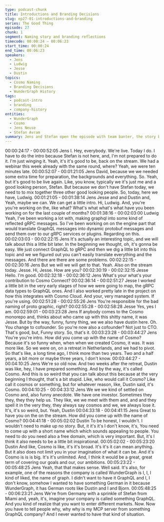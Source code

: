 ```yaml
---
type: podcast-chunk
title: Introductions and Branding Decisions
slug: ep27-01-introductions-and-branding
series: The Good Thing
episode: 27
chunk: 1
segment: Naming story and branding reflections
timecode: 00:00:24 – 00:06:23
start_time: 00:00:24
end_time: 00:06:23
speakers:
  - Jens
  - Ludwig
  - Jesse
  - Dustin
topics:
  - Cosmo Naming
  - Branding Decisions
  - WunderGraph History
tags:
  - podcast-intro
  - branding
  - company-history
entities:
  - WunderGraph
  - Cosmo
  - Jens Neuse
  - Stefan Avram
summary: Jens and Stefan open the episode with team banter, the story behind the Cosmo name, and reflections on WunderGraph's branding journey.
---
```

00:00:24:17 - 00:00:52:05
Jens
I. Hey, everybody. We're live. Today I do. I have to do the intro because Stefan is not here, and,
I'm not prepared to do it. I'm just winging it. Yeah, it's it's good to be, back on the stream. We
had a webinar this week already with the same round, where? Yeah, we were ten minutes late.
00:00:52:07 - 00:01:21:05
Jens
David, because we we needed some extra time for preparation, the backgrounds and
everything. So. Yeah, but it's good to be live again. Like, you know, typically we it's just me and
a good looking person, Stefan. But because we don't have Stefan today, we need to to mix
together three other good looking people. So, today, here we have, Ludwig.
00:01:21:05 - 00:01:38:14
Jens
Jesse and and Dustin and, Yeah, maybe we can. We can get a little intro. Hi, Ludwig. And,
you're you're working on the, like what? What's what what's what have you been working on for
the last couple of months?
00:01:38:16 - 00:02:03:00
Ludwig
Yeah, I've been working a lot with, making graphql into some kind of reflected gRPC messages.
So I've been working on on the engine part that would translate GraphQL messages into
dynamic protobuf messages and send them over to our gRPC services or plugins. Regarding on
this.
00:02:03:03 - 00:02:22:15
Jens
It's actually an interesting topic, and we will talk about this a little bit later. In the beginning we
thought, oh, it's gonna be easy. We just connect GraphQL to gRPC and then we dig a little bit
into this topic and we we figured out you can't easily translate everything and the messages.
And there are there are some problems.
00:02:22:15 - 00:02:30:16
Jens
But we will we will get to that. Yeah. Also on the stream today. Jesse. Hi, Jesse. How are you?
00:02:30:19 - 00:02:32:15
Jesse
Hello. I'm good.
00:02:32:18 - 00:02:36:12
Jens
What's your what's your contribution to Cosmo Connect?
00:02:36:14 - 00:02:51:27
Jesse
I worked a little bit in the very early stages of how we were going to map, the gRPC data types
to GraphQL ones. And I also worked pretty late in the project on how this integrates with Cosmo
Cloud. And your, very managed system. If you're using.
00:02:51:28 - 00:02:55:26
Jens
You're responsible for the bad naming of proto graphic, right?
00:02:55:28 - 00:02:58:28
Jesse
Yes, yes I am.
00:02:59:01 - 00:03:23:28
Jens
If anybody comes to the Cosmo monorepo and, thinks about who came up with this shitty name,
it was Jesse. But by the way, funny, funny thing, we we also have dustin here. Oh. You change
to cofounder. So you're now also a cofounder? Not just to CTO. That's good, but, Funny story.
So, that's it.
00:03:23:28 - 00:03:44:27
Jens
You're you're intro. How did you come up with the name of Cosmo? Because it's so funny when,
when when we created Cosmo, it was. It was more like. So we were on, on a retreat in
Netherlands, and we had to pivot. So that's like, a long time ago, I think more than two years.
Two and a half years, a bit more or maybe three years, I don't know.
00:03:44:27 - 00:04:10:25
Jens
We're so old now. And two weeks after the retreat, Dustin was like, hey, I have prepared
something. And by the way, it's called Cosmo. And this is so weird that you can talk about this
because at the very beginning I thought, that's a bit stupid. Like, who would call it Cosmo? Like
call it cosmos or something, but for whatever reason, like, Dustin said, it's Cosmo.
00:04:10:25 - 00:04:33:12
Jens
We we we kind of settled on Cosmo and, also funny anecdote. We have one investor.
Sometimes they they, they they help us. They like, we we meet with them and, and and they
spell it in the very they, they always say cosmos and we, we always lose it. It's, it's so weird, but.
Yeah, Dustin
00:04:33:18 - 00:04:41:15
Jens
Great to have you on the on the stream. How did you come up with the name of Cosmo?
00:04:41:18 - 00:05:02:02
Dustin
To be honest, I wouldn't. I wouldn't need to make up no story. But, it it's it's I don't know, it's, You
need to come up with a short name which which sounds appealing to people. You need to do
you need also a free domain, which is very important. But, it's I think it also needs to be a little
bit inspirational.
00:05:02:02 - 00:05:23:20
Dustin
And like, Cosmo is like, it's it's broad. It's it's it can mean anything. But it also does not limit you
in your imagination of what it can be. And it's Cosmo is is is big. It's it's unlimited. And, I think it
would be a great, great term of covering our goals and our, our ambitions.
00:05:23:22 - 00:05:48:25
Jens
Yeah, that that makes sense. Well said. It's also, for example, one of the reasons the company
is called WunderGraph is I, I, I kind of liked, the name of graph. I didn't want to have it GraphQL
and I, I don't know, somehow I wanted to have something German in it because WunderGraph,
it has German roots like Dustin and I and Bjorn.
00:05:48:25 - 00:06:23:21
Jens
We're from Germany with a sprinkle of Stefan from Miami and, yeah, it's, imagine your company
is called something GraphQL. And you kind of realize that you want to enter different markets.
Now. Now you have to tell people why, why why is my MCP server from something GraphQL
company? And I never wanted to have that kind of situation.

